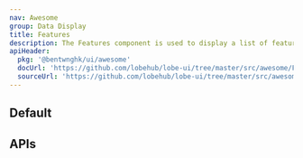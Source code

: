 ```yaml
---
nav: Awesome
group: Data Display
title: Features
description: The Features component is used to display a list of feature items. It receives an array of feature items and renders them using the Item component. It also allows customization of the maximum width of the content, the class name and style of each item.
apiHeader:
  pkg: '@bentwnghk/ui/awesome'
  docUrl: 'https://github.com/lobehub/lobe-ui/tree/master/src/awesome/Features/index.md'
  sourceUrl: 'https://github.com/lobehub/lobe-ui/tree/master/src/awesome/Features/index.tsx'
---
```


## Default

<code src="./demos/index.tsx" ></code>

## APIs

<API></API>
